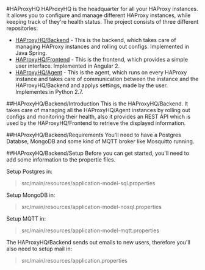 #HAProxyHQ
HAProxyHQ is the headquarter for all your HAProxy instances. It allows you to configure and manage different HAProxy instances, while keeping track of they're health status. The project consists of three different repositories:
- [HAProxyHQ/Backend](https://github.com/haproxyhq/backend) - This is the backend, which takes care of managing HAProxy instances and rolling out configs. Implemented in Java Spring.
- [HAProxyHQ/Frontend](https://github.com/haproxyhq/frontend) - This is the frontend, which provides a simple user interface. Implemented in Angular 2.
- [HAProxyHQ/Agent](https://github.com/haproxyhq/agent) - This is the agent, which runs on every HAProxy instance and takes care of communication between the instance and the HAProxyHQ/Backend and applys settings, made by the user. Implementes in Python 2.7.

##HAProxyHQ/Backend/Introduction
This is the HAProxyHQ/Backend. It takes care of managing all the HAProxyHQ/Agent instances by rolling out configs and monitoring their health, also it provides an REST API which is used by the HAProxyHQ/Frontend to retrieve the displayed information.

##HAProxyHQ/Backend/Requirements
You'll need to have a Postgres Databse, MongoDB and some kind of MQTT broker like Mosquitto running.

##HAProxyHQ/Backend/Setup
Before you can get started, you'll need to add some information to the propertie files.

Setup Postgres in:
>src/main/resources/application-model-sql.properties

Setup MongoDB in:
>src/main/resources/application-model-nosql.properties

Setup MQTT in:
>src/main/resources/application-model-mqtt.properties

The HAProxyHQ/Backend sends out emails to new users, therefore you'll also need to setup mail in:
>src/main/resources/application.properties